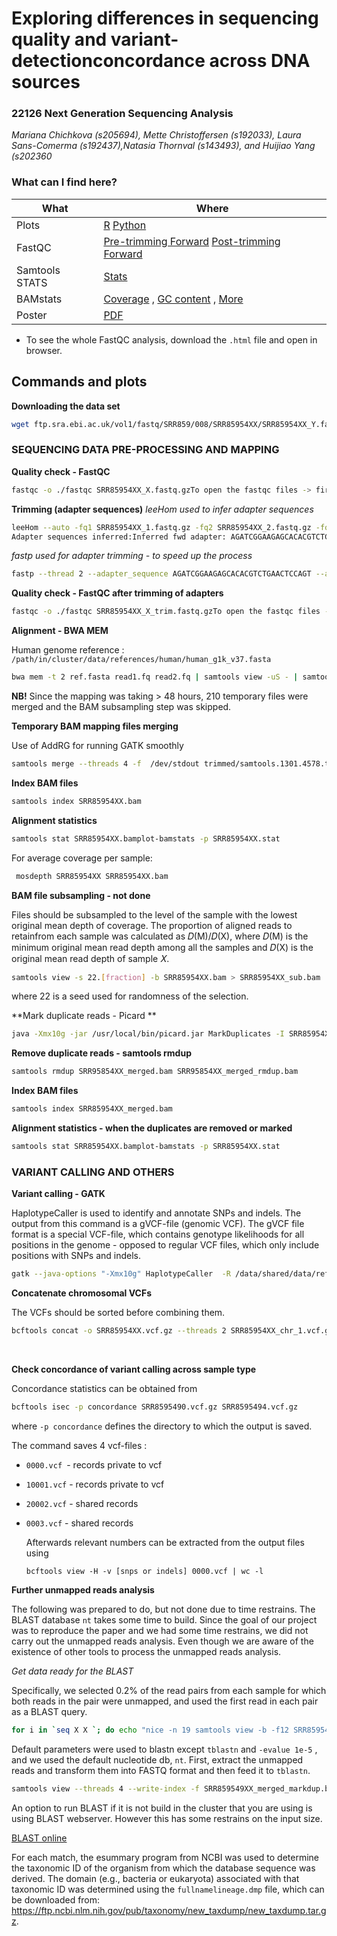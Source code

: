 # Exploring differences in sequencing quality and variant-detectionconcordance across DNA sources

### 22126 Next Generation Sequencing Analysis

*Mariana Chichkova (s205694), Mette Christoffersen (s192033), Laura Sans-Comerma (s192437),Natasia Thornval (s143493), and Huijiao Yang (s202360*



### What can I find here?

| What           | Where                              |
| -------------- | ---------------------------------- |
| Plots          | [R](https://github.com/laurasansc/NGS_group_7/blob/main/plots/plots.R)  [Python](https://github.com/laurasansc/NGS_group_7/blob/main/plots/venn.py)                  |
| FastQC         | [Pre-trimming Forward](https://github.com/laurasansc/NGS_group_7/blob/main/FastQC/SRR8595497_1_fastqc.png) [Post-trimming Forward](https://github.com/laurasansc/NGS_group_7/blob/main/FastQC/SRR8595497_1_trim_fastqc.png) |
| Samtools STATS | [Stats](https://github.com/laurasansc/NGS_group_7/blob/main/STATS/SRR8595497_merged_markdup.txt)                                   |
| BAMstats       | [Coverage](https://github.com/laurasansc/NGS_group_7/blob/main/STATS/SRR8595497_markup_plot-coverage.png) , [GC content]( https://github.com/laurasansc/NGS_group_7/blob/main/STATS/SRR8595497_markup_plot-gc-content.png) , [More](https://github.com/laurasansc/NGS_group_7/tree/main/STATS)                                |
| Poster         | [PDF]()                            |

* To see the whole FastQC analysis, download the `.html` file and open in browser. 

## Commands and plots

**Downloading the data set**

```bash
wget ftp.sra.ebi.ac.uk/vol1/fastq/SRR859/008/SRR85954XX/SRR85954XX_Y.fastq.gz
```

### SEQUENCING DATA PRE-PROCESSING AND MAPPING

**Quality check - FastQC**

```bash
fastqc -o ./fastqc SRR85954XX_X.fastq.gzTo open the fastqc files -> firefox SRR85954XX_X_fastqc.htmld
```

**Trimming (adapter sequences)** 
*leeHom used to infer adapter sequences*

```bash
leeHom --auto -fq1 SRR85954XX_1.fastq.gz -fq2 SRR85954XX_2.fastq.gz -fqo SRR85954XX_trimmed
Adapter sequences inferred:Inferred fwd adapter: AGATCGGAAGAGCACACGTCTGAACTCCAGTInferred rev adapter: AGATCGGAAGAGCGTCGTGTAGGGAAAGAGT
```

*fastp used for adapter trimming - to speed up the process*

```bash
fastp --thread 2 --adapter_sequence AGATCGGAAGAGCACACGTCTGAACTCCAGT --adapter_sequence_r2 AGATCGGAAGAGCGTCGTGTAGGGAAAGAGT -i /data/shared/groups/group_7/data/SRR85954XX_1.fastq.gz -I /data/shared/groups/group_7/data/SRR85954XX_2.fastq.gz -o /data/shared/groups/group_7/data/trimmed/SRR85954XX_1_trim.fastq.gz -O /data/shared/groups/group_7/data/trimmed/SRR85954XX_2_trim.fastq.gz
```

**Quality check - FastQC after trimming of adapters**

```bash
fastqc -o ./fastqc SRR85954XX_X_trim.fastq.gzTo open the fastqc files -> firefox SRR85954XX_X_trim_fastqc.html
```

**Alignment - BWA MEM**

Human genome reference : `/path/in/cluster/data/references/human/human_g1k_v37.fasta`

```bash
bwa mem -t 2 ref.fasta read1.fq read2.fq | samtools view -uS - | samtools sort /dev/stdin > SRR85954XXXX_aln.bam
```

**NB!** Since the mapping was taking > 48 hours, 210 temporary files were merged and the BAM subsampling step was skipped. 

**Temporary BAM mapping files merging**

Use of AddRG for running GATK smoothly

```bash
samtools merge --threads 4 -f  /dev/stdout trimmed/samtools.1301.4578.tmp.0{000..210}.bam | /path/to/Software/libbam/addRG /dev/stdin SRR85954XX_merged.bam SRR85954XX
```

**Index BAM files**

```bash
samtools index SRR85954XX.bam
```

**Alignment statistics**

```bash
samtools stat SRR85954XX.bamplot-bamstats -p SRR85954XX.stat
```


For average coverage per sample: 

```bash
 mosdepth SRR85954XX SRR85954XX.bam
```

**BAM file subsampling - not done**

Files should be subsampled to the level of the sample with the lowest original mean depth of coverage. The proportion of aligned reads to retainfrom each sample was calculated as 𝐷(M)/𝐷(X), where 𝐷(M) is the minimum original mean read depth among all the samples and 𝐷(X) is the original mean read depth of sample 𝑋.

```bash
samtools view -s 22.[fraction] -b SRR85954XX.bam > SRR85954XX_sub.bam
```

where 22 is a seed used for randomness of the selection.

**Mark duplicate reads - Picard **

```bash
java -Xmx10g -jar /usr/local/bin/picard.jar MarkDuplicates -I SRR85954XX_merged.bam -M SRR85954XX_sub_markdup.metrics.txt -O SRR85954XX_sub_markdup.bam
```

**Remove duplicate reads - samtools rmdup**

```bash
samtools rmdup SRR95854XX_merged.bam SRR95854XX_merged_rmdup.bam
```

**Index BAM files**

```bash
samtools index SRR85954XX_merged.bam
```

**Alignment statistics - when the duplicates are removed or marked**

```bash
samtools stat SRR85954XX.bamplot-bamstats -p SRR85954XX.stat
```

### VARIANT CALLING AND OTHERS

**Variant calling - GATK**

HaplotypeCaller is used to identify and annotate SNPs and indels. The output from this command is a gVCF-file (genomic VCF). The gVCF file format is a special VCF-file, which contains genotype likelihoods for all positions in the genome - opposed to regular VCF files, which only include positions with SNPs and indels.

```bash
gatk --java-options "-Xmx10g" HaplotypeCaller  -R /data/shared/data/references/human/human_g1k_v37.fasta -I SRR85954XX_sub_markdup.bam -L 1 -O SRR85954XX.vcf.gz --dbsnp /data/shared/groups/group_7/data/databases/00-All.vcf.gz 
```

**Concatenate chromosomal VCFs**

The VCFs should be sorted before combining them.

```bash
bcftools concat -o SRR85954XX.vcf.gz --threads 2 SRR85954XX_chr_1.vcf.gz SRR85954XX_chr_2.vcf.gz SRR85954XX_chr_3.vcf.gz SRR85954XX_chr_4.vcf.gz SRR85954XX_chr_5.vcf.gz SRR85954XX_chr_6.vcf.gz SRR85954XX_chr_7.vcf.gz SRR85954XX_chr_8.vcf.gz SRR85954XX_chr_9.vcf.gz SRR85954XX_chr_10.vcf.gz SRR85954XX_chr_11.vcf.gz SRR85954XX_chr_12.vcf.gz SRR85954XX_chr_13.vcf.gz SRR85954XX_chr_14.vcf.gz SRR85954XX_chr_15.vcf.gz SRR85954XX_chr_16.vcf.gz SRR85954XX_chr_17.vcf.gz SRR85954XX_chr_18.vcf.gz SRR85954XX_chr_19.vcf.gz SRR85954XX_chr_20.vcf.gz SRR85954XX_chr_21.vcf.gz SRR85954XX_chr_22.vcf.gz
```



​	













**Check concordance of variant calling across sample type**

Concordance statistics can be obtained from

```bash
bcftools isec -p concordance SRR8595490.vcf.gz SRR8595494.vcf.gz
```

where `-p concordance` defines the directory to which the output is saved.

The command saves 4 vcf-files :

* `0000.vcf `- records private to vcf

* `10001.vcf` - records private to vcf

* `20002.vcf` - shared records

* `0003.vcf` - shared records

  

  Afterwards relevant numbers can be extracted from the output files using

  ```
  bcftools view -H -v [snps or indels] 0000.vcf | wc -l
  ```

  

**Further unmapped reads analysis**

The following was prepared to do, but not done due to time restrains. The BLAST database `nt`  takes some time to build. Since the goal of our project was to reproduce the paper and we had some time restrains, we did not carry out the unmapped reads analysis. Even though we are aware of the existence of other tools to process the unmapped reads analysis. 

*Get data ready for the BLAST*

Specifically, we selected 0.2% of the read pairs from each sample for which both reads in the pair were unmapped, and used the first read in each pair as a BLAST query. 

```bash
for i in `seq X X `; do echo "nice -n 19 samtools view -b -f12 SRR859549"$i"_merged_markdup.bam |  samtools view -b -s 20.0002 /dev/stdin > SRR859549"$i"_sub.bam"; done | parallel -j 20
```

Default parameters were used to blastn except `tblastn` and `-evalue 1e-5` , and we used the default nucleotide db, `nt`.  First, extract the unmapped reads and transform them into FASTQ format and then feed it to `tblastn`. 

```bash
samtools view --threads 4 --write-index -f SRR859549XX_merged_markdup.bam | awk '{printf(">%s/%s\n%s\n",$1,(and(int($2),0x40)?1:2),$10);}' |  tblastn -db nt -evalue 1e-5 -out SRR859549XX_blast.txt
```

An option to run BLAST if it is not build in the cluster that you are using is using BLAST webserver. However this has some restrains on the input size.

[BLAST online](https://blast.ncbi.nlm.nih.gov/Blast.cgi?PROGRAM=blastn&PAGE_TYPE=BlastSearch&LINK_LOC=blasthome)

For each match, the esummary program from NCBI was used to determine the taxonomic ID of the organism from which the database sequence was derived. The domain (e.g., bacteria or eukaryota) associated with that taxonomic ID was determined using the `fullnamelineage.dmp` file, which can be downloaded from: https://ftp.ncbi.nlm.nih.gov/pub/taxonomy/new_taxdump/new_taxdump.tar.gz. 



